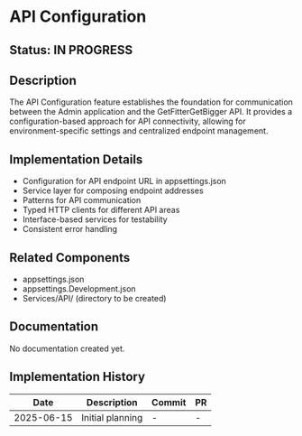 # API Configuration

## Status: IN PROGRESS

## Description
The API Configuration feature establishes the foundation for communication between the Admin application and the GetFitterGetBigger API. It provides a configuration-based approach for API connectivity, allowing for environment-specific settings and centralized endpoint management.

## Implementation Details
- Configuration for API endpoint URL in appsettings.json
- Service layer for composing endpoint addresses
- Patterns for API communication
- Typed HTTP clients for different API areas
- Interface-based services for testability
- Consistent error handling

## Related Components
- appsettings.json
- appsettings.Development.json
- Services/API/ (directory to be created)

## Documentation
No documentation created yet.

## Implementation History
| Date | Description | Commit | PR |
|------|-------------|--------|-----|
| 2025-06-15 | Initial planning | - | - |
